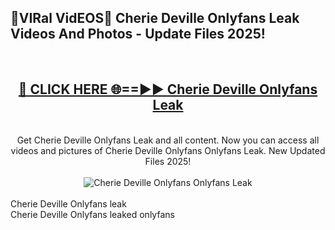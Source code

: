 <h2>🔴VIRal VidEOS🔴 Cherie Deville Onlyfans Leak Videos And Photos - Update Files 2025!</h2>
<br>
<div align="center">
<h2><a href="https://213.232.235.80/live/video.php?q=cherie-deville-onlyfans" rel="nofollow">🔴 CLICK HERE 🌐==►► Cherie Deville Onlyfans Leak</a></h2>
<br>
Get Cherie Deville Onlyfans Leak and all content. Now you can access all videos and pictures of Cherie Deville Onlyfans Onlyfans Leak. New Updated Files 2025!
<br>
<br>
<a href="https://213.232.235.80/live/video.php?q=cherie-deville-onlyfans" rel="nofollow" data-target="animated-image.originalLink"><img src="https://i.imgur.com/dJHk4Zq.gif" alt="Cherie Deville Onlyfans Onlyfans Leak" style="max-width: 100%; display: inline-block;" data-target="animated-image.originalImage"></a>
</div>
<br>
Cherie Deville Onlyfans leak<br>
Cherie Deville Onlyfans leaked onlyfans